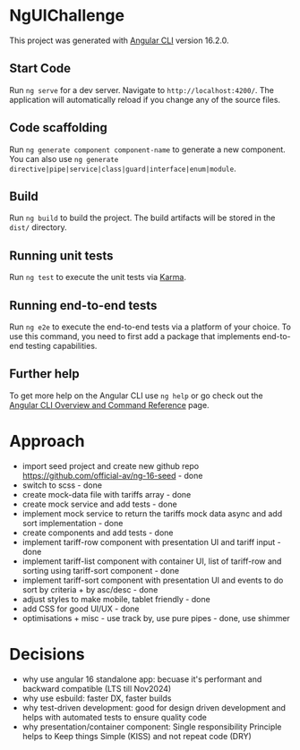 # NgUIChallenge

This project was generated with [Angular CLI](https://github.com/angular/angular-cli) version 16.2.0.

## Start Code

Run `ng serve` for a dev server. Navigate to `http://localhost:4200/`. The application will automatically reload if you change any of the source files.

## Code scaffolding

Run `ng generate component component-name` to generate a new component. You can also use `ng generate directive|pipe|service|class|guard|interface|enum|module`.

## Build

Run `ng build` to build the project. The build artifacts will be stored in the `dist/` directory.

## Running unit tests

Run `ng test` to execute the unit tests via [Karma](https://karma-runner.github.io).

## Running end-to-end tests

Run `ng e2e` to execute the end-to-end tests via a platform of your choice. To use this command, you need to first add a package that implements end-to-end testing capabilities.

## Further help

To get more help on the Angular CLI use `ng help` or go check out the [Angular CLI Overview and Command Reference](https://angular.io/cli) page.

# Approach
- import seed project and create new github repo https://github.com/official-av/ng-16-seed - done
- switch to scss - done
- create mock-data file with tariffs array - done
- create mock service and add tests - done
- implement mock service to return the tariffs mock data async and add sort implementation - done
- create components and add tests - done
- implement tariff-row component with presentation UI and tariff input - done
- implement tariff-list component with container UI, list of tariff-row and sorting using tariff-sort component - done
- implement tariff-sort component with presentation UI and events to do sort by criteria + by asc/desc - done
- adjust styles to make mobile, tablet friendly - done
- add CSS for good UI/UX - done
- optimisations + misc - use track by, use pure pipes - done, use shimmer

# Decisions
- why use angular 16 standalone app: becuase it's performant and backward compatible (LTS till Nov2024)
- why use esbuild: faster DX, faster builds
- why test-driven development: good for design driven development and helps with automated tests to ensure quality code
- why presentation/container component: Single responsibility Principle helps to Keep things Simple (KISS) and not repeat code (DRY)
